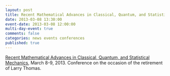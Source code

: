 ```yaml
---
layout: post
title: Recent Mathematical Advances in Classical, Quantum, and Statistical Mechanics
date: 2013-03-08 13:30:00
event-date: 2013-03-08 12:00:00
multi-day-event: true
comments: false
categories: news events conferences
published: true
---
```


[Recent Mathematical Advances in Classical, Quantum, and Statistical Mechanics](http://pi.math.virginia.edu/LTconf/), March 8-9, 2013. Conference on the occasion of the retirement of Larry Thomas.

